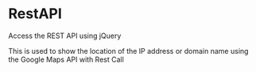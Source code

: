 RestAPI
=======

Access the REST API using jQuery

This is used to show the location of the IP address or domain name using the Google Maps API with Rest Call
